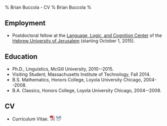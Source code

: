 % Brian Buccola - CV
% Brian Buccola
%

Employment
----------

- Postdoctoral fellow at the [Language, Logic, and Cognition Center][llcc] of
  the [Hebrew University of Jerusalem][huji] (starting October 1, 2015).

[llcc]:   https://scholars.huji.ac.il/llcc/home "Language, Logic, and Cognition Center"
[huji]:   http://huji.ac.il/ "The Hebrew University of Jerusalem"

Education
---------

- Ph.D., Linguistics, McGill University, 2010--2015.
- Visiting Student, Massachusetts Institute of Technology, Fall 2014.
- B.S. Mathematics, Honors College, Loyola University Chicago, 2004--2008.
- B.A. Classics, Honors College, Loyola University Chicago, 2004--2008.

CV
---

- Curriculum Vitae. [![pdf][]][cv-pdf] [![tex][]][cv-tex]

[cv-pdf]:
    files/buccola-cv.pdf
    "Brian's CV"
[cv-tex]:
    https://github.com/brianbuccola/cv/raw/master/buccola-cv.tex
    "Brian's CV (source)"
[pdf]: images/pdf_icon.png
[tex]: images/tex_icon.png
